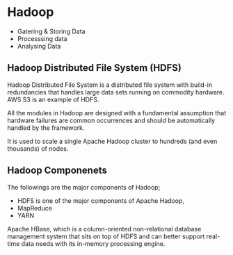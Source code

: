 # Hadoop

* Gatering & Storing Data
* Processsing data
* Analysing Data

## Hadoop Distributed File System (HDFS)
Hadoop Distributed File System is a distributed file system with build-in redundancies that handles large data sets running on commodity hardware. AWS S3 is an example of HDFS.

All the modules in Hadoop are designed with a fundamental assumption that hardware failures are common occurrences and should be automatically handled by the framework.

It is used to scale a single Apache Hadoop cluster to hundreds (and even thousands) of nodes.

## Hadoop Componenets

The followings are the major components of Hadoop;

* HDFS is one of the major components of Apache Hadoop,
* MapReduce
* YARN

Apache HBase, which is a column-oriented non-relational database management system that sits on top of HDFS and can better support real-time data needs with its in-memory processing engine.
